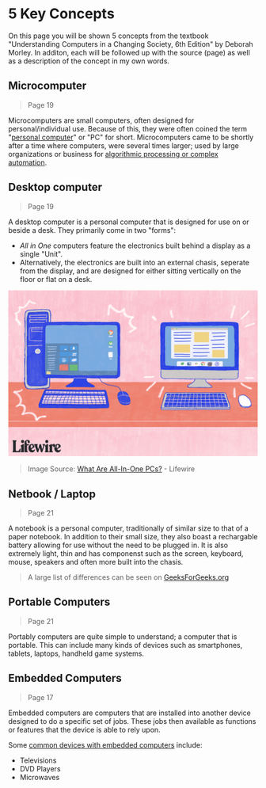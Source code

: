 # 5 Key Concepts

On this page you will be shown 5 concepts from the textbook "Understanding Computers in a Changing Society,  6th Edition" by Deborah Morley. In additon, each will be followed up with the source (page) as well as a description of the concept in my own words.

## Microcomputer

> Page  19

Microcomputers are small computers, often designed for personal/individual use. Because of this, they were often coined the term "[personal computer](https://www.britannica.com/technology/personal-computer)" or "PC" for short. Microcomputers came to be shortly after a time where computers, were several times larger; used by large organizations or business for [algorithmic processing or complex automation](https://scholar.lib.vt.edu/ejournals/SPT/v7n3/hong.html).

## Desktop computer
> Page 19

A desktop computer is a personal computer that is designed for use on or beside a desk. They primarily come in two "forms":

- *All in One* computers feature the electronics built behind a display as a single "Unit".
- Alternatively, the electronics are built into an external chasis, seperate from the display, and are designed for either sitting vertically on the floor or flat on a desk.

![All in one PC and Desktop Comparrison Graphic](./img/all-in-one-pcs-832299-11ccd91ece5d4f4e9fd9bb552ce51394.png)
>Image Source: [What Are All-In-One PCs?](https://www.lifewire.com/all-in-one-pcs-832299) - Lifewire

## Netbook / Laptop

> Page 21

A notebook is a personal computer, traditionally of similar size to that of a paper notebook. In addition to their small size, they also boast a rechargable battery allowing for use without the need to be plugged in. It is also extremely light,  thin and has componenst such as the screen, keyboard, mouse, speakers and often more built into the chasis.

> A large list of differences can be seen on [GeeksForGeeks.org](https://www.geeksforgeeks.org/difference-between-desktop-and-laptop/)

## Portable Computers

> Page 21

Portably computers are quite simple to understand; a computer that is portable. This can include many kinds of devices such as smartphones, tablets, laptops, handheld game systems.

## Embedded Computers

> Page 17

Embedded computers are computers that are installed into another device designed to do a specific set of jobs. These jobs then available as functions or features that the device is able to rely upon. 

Some [common devices with embedded computers](https://www.deepseadev.com/en/blog/embedded-systems-examples/) include:
- Televisions
- DVD Players
- Microwaves
